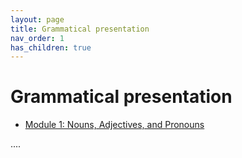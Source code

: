 ```yaml
---
layout: page
title: Grammatical presentation
nav_order: 1
has_children: true
---
```


# Grammatical presentation

- [Module 1: Nouns, Adjectives, and Pronouns](01-nouns-adjs-pron/)

....
